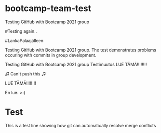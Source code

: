 # bootcamp-team-test
Testing GitHub with Bootcamp 2021 group

#Testing again..

#LankaPalaajälleen

Testing GitHub with Bootcamp 2021 group. The test demonstrates problems occuring with commits in group development.

Testing GitHub with Bootcamp 2021 group
Testimuutos
LUE TÄMÄ!!!!!!!!

♫ Can't push this ♫

LUE TÄMÄ!!!!!!!!

En lue. >:(
# Test
This is a test line showing how git can automatically resolve merge conflicts
